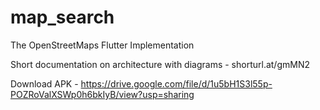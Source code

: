 # map_search

The OpenStreetMaps Flutter Implementation

Short documentation on architecture with diagrams - shorturl.at/gmMN2

Download APK - https://drive.google.com/file/d/1u5bH1S3l55p-POZRoValXSWp0h6bkIyB/view?usp=sharing
